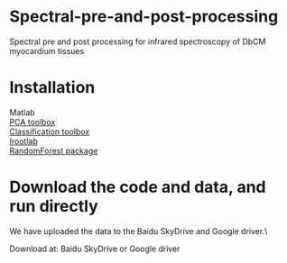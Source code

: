 # Spectral-pre-and-post-processing
Spectral pre and post processing for infrared spectroscopy of DbCM myocardium tissues
# Installation
Matlab\
[PCA toolbox](https://michem.unimib.it/download/matlab-toolboxes)\
[Classification toolbox](https://michem.unimib.it/download/matlab-toolboxes)\
[Irootlab](http://trevisanj.github.io/irootlab)\
[RandomForest package](https://github.com/jrderuiter/randomforest-matlab)
# Download the code and data, and run directly
We have uploaded the data to the Baidu SkyDrive and Google driver.\

Download at: Baidu SkyDrive or Google driver
